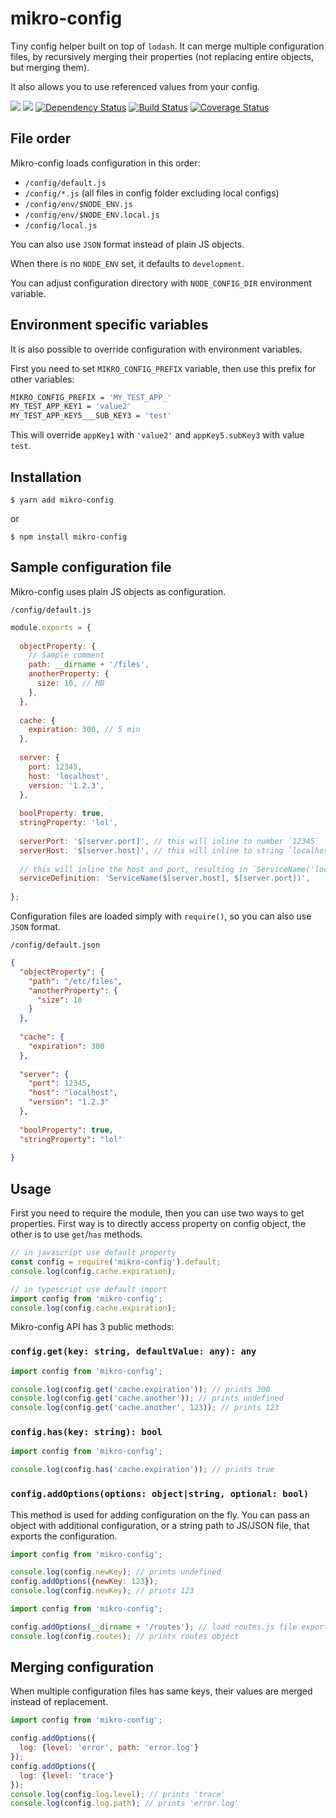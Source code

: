 # mikro-config

Tiny config helper built on top of `lodash`. It can merge multiple configuration files, 
by recursively merging their properties (not replacing entire objects, but merging them). 

It also allows you to use referenced values from your config.

[![](https://img.shields.io/npm/v/mikro-config.svg)](https://www.npmjs.com/package/mikro-config)
[![](https://img.shields.io/npm/dm/mikro-config.svg)](https://www.npmjs.com/package/mikro-config)
[![Dependency Status](https://david-dm.org/B4nan/mikro-config.svg)](https://david-dm.org/B4nan/mikro-config)
[![Build Status](https://travis-ci.org/B4nan/mikro-config.svg?branch=master)](https://travis-ci.org/B4nan/mikro-config)
[![Coverage Status](https://img.shields.io/coveralls/B4nan/mikro-config.svg)](https://coveralls.io/r/B4nan/mikro-config?branch=master)


## File order

Mikro-config loads configuration in this order:

 - `/config/default.js`
 - `/config/*.js` (all files in config folder excluding local configs)
 - `/config/env/$NODE_ENV.js`
 - `/config/env/$NODE_ENV.local.js`
 - `/config/local.js`

You can also use `JSON` format instead of plain JS objects.

When there is no `NODE_ENV` set, it defaults to `development`. 

You can adjust configuration directory with `NODE_CONFIG_DIR` environment variable.  

## Environment specific variables

It is also possible to override configuration with environment variables. 

First you need to set `MIKRO_CONFIG_PREFIX` variable, then use this prefix 
for other variables:

```bash
MIKRO_CONFIG_PREFIX = 'MY_TEST_APP_'
MY_TEST_APP_KEY1 = 'value2'
MY_TEST_APP_KEY5___SUB_KEY3 = 'test'
```

This will override `appKey1` with `'value2'` and `appKey5.subKey3` with value `test`.

## Installation

`$ yarn add mikro-config`
 
or 

`$ npm install mikro-config`

## Sample configuration file

Mikro-config uses plain JS objects as configuration. 

`/config/default.js`

```javascript
module.exports = {
 
  objectProperty: {
    // Sample comment
    path: __dirname + '/files',
    anotherProperty: {
      size: 10, // MB
    },
  },
 
  cache: {
    expiration: 300, // 5 min
  },
 
  server: {
    port: 12345,
    host: 'localhost',
    version: '1.2.3',
  },
 
  boolProperty: true,
  stringProperty: 'lol',
  
  serverPort: '$[server.port]', // this will inline to number `12345`
  serverHost: '$[server.host]', // this will inline to string `localhost`
 
  // this will inline the host and port, resulting in `ServiceName('localhost', 12345)`
  serviceDefinition: 'ServiceName($[server.host], $[server.port])',
 
};
```

Configuration files are loaded simply with `require()`, so you can also use `JSON` format.

`/config/default.json`

```json
{
  "objectProperty": {
    "path": "/etc/files",
    "anotherProperty": {
      "size": 10
    }
  },
 
  "cache": {
    "expiration": 300
  },
 
  "server": {
    "port": 12345,
    "host": "localhost",
    "version": "1.2.3"
  },
 
  "boolProperty": true,
  "stringProperty": "lol"
 
}
```

## Usage

First you need to require the module, then you can use two ways to get properties. First 
way is to directly access property on config object, the other is to use `get`/`has` methods.  

```javascript
// in javascript use default property
const config = require('mikro-config').default;
console.log(config.cache.expiration);

// in typescript use default import
import config from 'mikro-config';
console.log(config.cache.expiration);
```

Mikro-config API has 3 public methods: 

### `config.get(key: string, defaultValue: any): any`

```javascript
import config from 'mikro-config';

console.log(config.get('cache.expiration')); // prints 300
console.log(config.get('cache.another')); // prints undefined
console.log(config.get('cache.another', 123)); // prints 123
```

### `config.has(key: string): bool`

```javascript
import config from 'mikro-config';

console.log(config.has('cache.expiration')); // prints true
```

### `config.addOptions(options: object|string, optional: bool)`

This method is used for adding configuration on the fly. You can pass an object with additional 
configuration, or a string path to JS/JSON file, that exports the configuration. 

```javascript
import config from 'mikro-config';

console.log(config.newKey); // prints undefined
config.addOptions({newKey: 123});
console.log(config.newKey); // prints 123 
```

```javascript
import config from 'mikro-config';

config.addOptions(__dirname + '/routes'); // load routes.js file exporting routes object
console.log(config.routes); // prints routes object 
```

## Merging configuration

When multiple configuration files has same keys, their values are merged instead of replacement. 

```javascript
import config from 'mikro-config';

config.addOptions({
  log: {level: 'error', path: 'error.log'}
});
config.addOptions({
  log: {level: 'trace'}
});
console.log(config.log.level); // prints 'trace' 
console.log(config.log.path); // prints 'error.log' 
```
